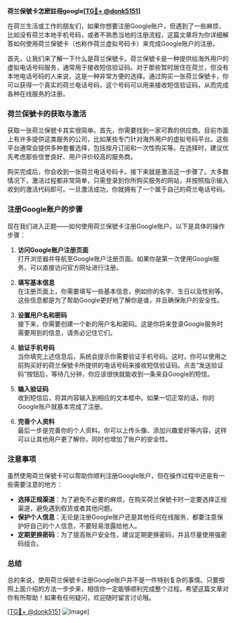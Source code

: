 **荷兰保號卡怎麽註冊google[[TG💪+ @donk5151](https://t.me/s/donk5151)]**

在荷兰生活或工作的朋友们，如果你想要注册Google账户，但遇到了一些麻烦，比如没有荷兰本地手机号码，或者不熟悉当地的注册流程，这篇文章将为你详细解答如何使用荷兰保號卡（也称作荷兰虚拟号码卡）来完成Google账户的注册。

首先，让我们来了解一下什么是荷兰保號卡。荷兰保號卡是一种提供给海外用户的虚拟电话号码服务，通常用于接收短信验证码。对于那些暂时居住在荷兰，但没有本地电话号码的人来说，这是一种非常方便的选择。通过购买一张荷兰保號卡，你可以获得一个真实的荷兰电话号码，这个号码可以用来接收短信验证码，从而完成各种在线服务的注册。

### 荷兰保號卡的获取与激活

获取一张荷兰保號卡其实很简单。首先，你需要找到一家可靠的供应商。目前市面上有许多提供这类服务的公司，比如某些专门针对海外用户的虚拟号码平台。这些平台通常会提供多种套餐选择，包括按月订阅和一次性购买等。在选择时，建议优先考虑那些信誉良好、用户评价较高的服务商。

购买完成后，你会收到一张荷兰电话号码卡。接下来就是激活这一步骤了。大多数情况下，激活过程都非常简单，只需登录到你所购买服务的网站，并按照指示输入收到的激活代码即可。一旦激活成功，你就拥有了一个属于自己的荷兰电话号码。

### 注册Google账户的步骤

现在我们进入正题——如何使用荷兰保號卡注册Google账户。以下是具体的操作步骤：

1. **访问Google账户注册页面**  
   打开浏览器并导航至Google账户注册页面。如果你是第一次使用Google服务，可以直接访问官方网址进行注册。

2. **填写基本信息**  
   在注册页面上，你需要填写一些基本信息，例如你的名字、生日以及性别等。这些信息都是为了帮助Google更好地了解你是谁，并且确保账户的安全性。

3. **设置用户名和密码**  
   接下来，你需要创建一个新的用户名和密码。这是你将来登录Google服务时需要用到的信息，请务必记住它们。

4. **验证手机号码**  
   当你填完上述信息后，系统会提示你需要验证手机号码。这时，你可以使用之前购买好的荷兰保號卡所提供的电话号码来接收短信验证码。点击“发送验证码”按钮后，等待几分钟，你应该很快就能收到一条来自Google的短信。

5. **输入验证码**  
   收到短信后，将其内容输入到相应的文本框中。如果一切正常的话，你的Google账户就基本完成了注册。

6. **完善个人资料**  
   最后一步是完善你的个人资料。你可以上传头像、添加兴趣爱好等内容，这样可以让其他用户更了解你，同时也增加了账户的安全性。

### 注意事项

虽然使用荷兰保號卡可以帮助你顺利注册Google账户，但在操作过程中还是有一些需要注意的地方：

- **选择正规渠道**：为了避免不必要的麻烦，在购买荷兰保號卡时一定要选择正规渠道，避免遇到假货或者其他问题。
- **保护个人信息**：无论是注册Google账户还是其他任何在线服务，都要注意保护好自己的个人信息，不要轻易泄露给他人。
- **定期更换密码**：为了提高账户安全性，建议定期更换密码，并且尽量使用强密码组合。

### 总结

总的来说，使用荷兰保號卡注册Google账户并不是一件特别复杂的事情。只要按照上面介绍的方法一步步来，相信你一定能够顺利完成整个过程。希望这篇文章对你有所帮助！如果有任何疑问，欢迎随时留言讨论哦。

[[TG💪+ @donk5151](https://t.me/s/donk5151) ![Image](https://i.postimg.cc/rwNCRYN7/Snipaste-2025-04-30-17-27-05.png)]